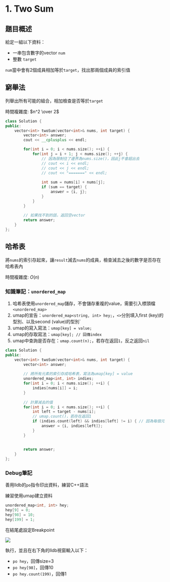 # 1. Two Sum

## 題目概述

給定一組以下資料：

* 一串包含數字的vector `num`
* 整數 `target`

`num`當中會有2個成員相加等於`target`，找出那兩個成員的索引值

## 窮舉法

列舉出所有可能的組合，相加檢查是否等於`target`

時間複雜度: $n^2 \over 2$

```cpp
class Solution {
public:
    vector<int> twoSum(vector<int>& nums, int target) {
        vector<int> answer;
        cout << __cplusplus << endl;

        for(int i = 0; i < nums.size(); ++i) {
            for(int j = i + 1; j < nums.size(); ++j) {
                // 因為限制住了邊界為nums.size()，因此j不會超出去
                // cout << i << endl;
                // cout << j << endl;
                // cout << "=======" << endl;
                
                int sum = nums[i] + nums[j];
                if (sum == target) {
                    answer = {i, j};
                }
            }
        }
        
        // 如果找不到的話，返回空vector
        return answer;
    }
};
```

## 哈希表

將`nums`的索引存起來，讓`result`減去`nums`的成員，檢查減去之後的數字是否存在哈希表內

時間複雜度: $O(n)$


### 知識筆記：`unordered_map`

1. 哈希表使用`unordered_map`儲存，不會儲存重複的value，需要引入標頭檔`<unordered_map>`
2. umap的宣告：`unordered_map<string, int> hey;`，`<>`分別填入first (key)的型別、以及second (value)的型別`
3. umap的寫入寫法：`umap[key] = value;`
4. umap的存取寫法：`umap[key]; // 回傳index`
5. umap中查詢是否存在：`umap.count(n);`，若存在返回`1`，反之返回`nil`

```cpp
class Solution {
public:
    vector<int> twoSum(vector<int>& nums, int target) {
        vector<int> answer;
        
        // 將所有元素的索引存成哈希表，寫法為umap[key] = value
        unordered_map<int, int> indies;
        for(int i = 0; i < nums.size(); ++i) {
            indies[nums[i]] = i;
        }
        
        // 計算減去的值
        for(int i = 0; i < nums.size(); ++i) {
            int left = target - nums[i];
            // umap.count()，若存在返回1
            if (indies.count(left) && indies[left] != i) { // 因為每個元素只能被用一次，所以要排掉重復使用
                answer = {i, indies[left]};
            }
        }
        
        
        return answer;
    }
};
```

### Debug筆記

善用lldb的`po`指令印出資料，練習C++語法

練習使用umap建立資料

```cpp
unordered_map<int, int> hey;
hey[9] = 0;
hey[98] = 10;
hey[199] = 1;
```

在結尾處設定Breakpoint

![](https://user-images.githubusercontent.com/19959819/234313267-1257d46d-1f58-4afd-b779-dfeecd707f2f.png)

執行，並且在右下角的lldb視窗輸入以下：

* `po hey`，回傳size=3
* `po hey[98]`，回傳10
* `po hey.count(199)`，回傳1
        
